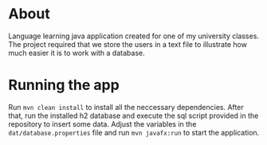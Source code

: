 # About
Language learning java application created for one of my university classes.
The project required that we store the users in a text file to illustrate how much easier it is to work with a database.

# Running the app
Run `mvn clean install` to install all the neccessary dependencies.
After that, run the installed h2 database and execute the sql script provided in the repository to insert some data.
Adjust the variables in the `dat/database.properties` file and run `mvn javafx:run` to start the application.
